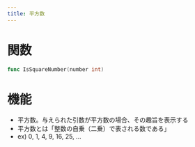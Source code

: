 ```yaml
---
title: 平方数
---
```

# 関数
```go
func IsSquareNumber(number int)
```

# 機能
- 平方数。与えられた引数が平方数の場合、その趣旨を表示する
- 平方数とは「整数の自乗（二乗）で表される数である」
- ex) 0, 1, 4, 9, 16, 25, ...